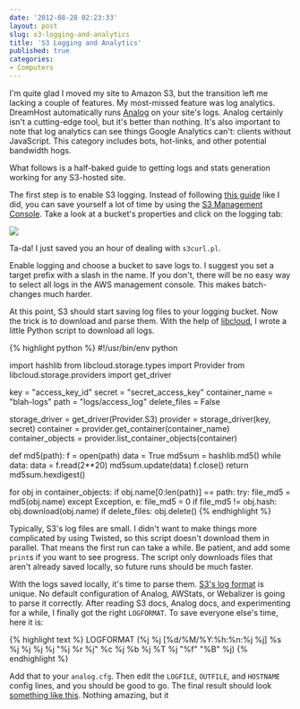 ```yaml
---
date: '2012-08-28 02:23:33'
layout: post
slug: s3-logging-and-analytics
title: 'S3 Logging and Analytics'
published: true
categories:
- Computers
---
```


I'm quite glad I moved my site to Amazon S3, but the transition left me lacking a couple of features. My most-missed feature was log analytics. DreamHost automatically runs [Analog](http://www.analog.cx/) on your site's logs. Analog certainly isn't a cutting-edge tool, but it's better than nothing. It's also important to note that log analytics can see things Google Analytics can't: clients without JavaScript. This category includes bots, hot-links, and other potential bandwidth hogs.

What follows is a half-baked guide to getting logs and stats generation working for any S3-hosted site.

The first step is to enable S3 logging. Instead of following [this guide](http://docs.amazonwebservices.com/AmazonS3/latest/dev/LoggingHowTo.html) like I did, you can save yourself a lot of time by using the [S3 Management Console](https://console.aws.amazon.com/s3/home). Take a look at a bucket's properties and click on the logging tab:

![](/images/enable_s3_logging.png)

Ta-da! I just saved you an hour of dealing with `s3curl.pl`.

Enable logging and choose a bucket to save logs to. I suggest you set a target prefix with a slash in the name. If you don't, there will be no easy way to select all logs in the AWS management console. This makes batch-changes much harder.


At this point, S3 should start saving log files to your logging bucket. Now the trick is to download and parse them. With the help of [libcloud](https://libcloud.apache.org/), I wrote a little Python script to download all logs.

{% highlight python %}
#!/usr/bin/env python

import hashlib
from libcloud.storage.types import Provider
from libcloud.storage.providers import get_driver

key = "access_key_id"
secret = "secret_access_key"
container_name = "blah-logs"
path = "logs/access_log"
delete_files = False

storage_driver = get_driver(Provider.S3)
provider = storage_driver(key, secret)
container = provider.get_container(container_name)
container_objects = provider.list_container_objects(container)

def md5(path):
    f = open(path)
    data = True
    md5sum = hashlib.md5()
    while data:
        data = f.read(2**20)
        md5sum.update(data)
    f.close()
    return md5sum.hexdigest()

for obj in container_objects:
    if obj.name[0:len(path)] == path:
        try:
            file_md5 = md5(obj.name)
        except Exception, e:
            file_md5 = 0
        if file_md5 != obj.hash:
            obj.download(obj.name)
        if delete_files:
            obj.delete()
{% endhighlight %}

Typically, S3's log files are small. I didn't want to make things more complicated by using Twisted, so this script doesn't download them in parallel. That means the first run can take a while. Be patient, and add some `print`s if you want to see progress. The script only downloads files that aren't already saved locally, so future runs should be much faster.

With the logs saved locally, it's time to parse them. [S3's log format](http://docs.amazonwebservices.com/AmazonS3/latest/dev/LogFormat.html) is unique. No default configuration of Analog, AWStats, or Webalizer is going to parse it correctly. After reading S3 docs, Analog docs, and experimenting for a while, I finally got the right `LOGFORMAT`. To save everyone else's time, here it is:

{% highlight text %}
LOGFORMAT (%j %j [%d/%M/%Y:%h:%n:%j %j] %s %j %j %j %j "%j %r %j" %c %j %b %j %T %j "%f" "%B" %j)
{% endhighlight %}

Add that to your `analog.cfg`. Then edit the `LOGFILE`, `OUTFILE`, and `HOSTNAME` config lines, and you should be good to go. The final result should look [something like this](/stats/). Nothing amazing, but it 


